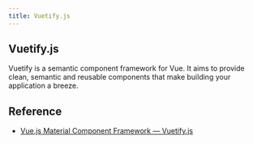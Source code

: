 ```yaml
---
title: Vuetify.js
---
```


## Vuetify.js
Vuetify is a semantic component framework for Vue. It aims to provide clean, semantic and reusable components that make building your application a breeze.

## Reference
* [Vue.js Material Component Framework — Vuetify.js](https://vuetifyjs.com/en/)
